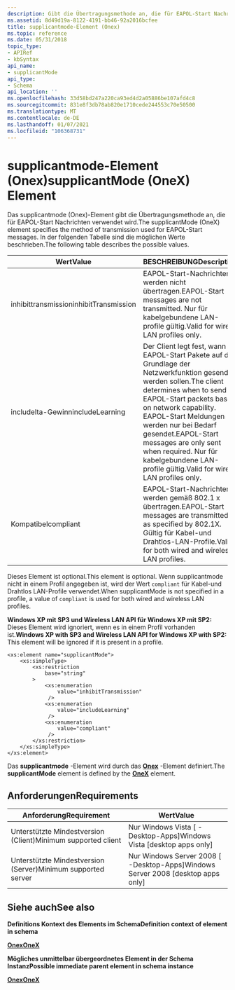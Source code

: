 ```yaml
---
description: Gibt die Übertragungsmethode an, die für EAPOL-Start Nachrichten verwendet wird.
ms.assetid: 8d49d19a-8122-4191-bb46-92a2016bcfee
title: supplicantmode-Element (Onex)
ms.topic: reference
ms.date: 05/31/2018
topic_type:
- APIRef
- kbSyntax
api_name:
- supplicantMode
api_type:
- Schema
api_location: ''
ms.openlocfilehash: 33d58bd247a220ca93ed4d2a05886be107afd4c8
ms.sourcegitcommit: 831e8f3db78ab820e1710cede244553c70e50500
ms.translationtype: MT
ms.contentlocale: de-DE
ms.lasthandoff: 01/07/2021
ms.locfileid: "106368731"
---
```

# <a name="supplicantmode-onex-element"></a><span data-ttu-id="3f5fd-103">supplicantmode-Element (Onex)</span><span class="sxs-lookup"><span data-stu-id="3f5fd-103">supplicantMode (OneX) Element</span></span>

<span data-ttu-id="3f5fd-104">Das supplicantmode (Onex)-Element gibt die Übertragungsmethode an, die für EAPOL-Start Nachrichten verwendet wird.</span><span class="sxs-lookup"><span data-stu-id="3f5fd-104">The supplicantMode (OneX) element specifies the method of transmission used for EAPOL-Start messages.</span></span> <span data-ttu-id="3f5fd-105">In der folgenden Tabelle sind die möglichen Werte beschrieben.</span><span class="sxs-lookup"><span data-stu-id="3f5fd-105">The following table describes the possible values.</span></span>



| <span data-ttu-id="3f5fd-106">Wert</span><span class="sxs-lookup"><span data-stu-id="3f5fd-106">Value</span></span>               | <span data-ttu-id="3f5fd-107">BESCHREIBUNG</span><span class="sxs-lookup"><span data-stu-id="3f5fd-107">Description</span></span>                                                                                                                                                              |
|---------------------|--------------------------------------------------------------------------------------------------------------------------------------------------------------------------|
| <span data-ttu-id="3f5fd-108">inhibittransmission</span><span class="sxs-lookup"><span data-stu-id="3f5fd-108">inhibitTransmission</span></span> | <span data-ttu-id="3f5fd-109">EAPOL-Start-Nachrichten werden nicht übertragen.</span><span class="sxs-lookup"><span data-stu-id="3f5fd-109">EAPOL-Start messages are not transmitted.</span></span> <span data-ttu-id="3f5fd-110">Nur für kabelgebundene LAN-profile gültig.</span><span class="sxs-lookup"><span data-stu-id="3f5fd-110">Valid for wired LAN profiles only.</span></span>                                                                                             |
| <span data-ttu-id="3f5fd-111">includelta-Gewinn</span><span class="sxs-lookup"><span data-stu-id="3f5fd-111">includeLearning</span></span>     | <span data-ttu-id="3f5fd-112">Der Client legt fest, wann EAPOL-Start Pakete auf der Grundlage der Netzwerkfunktion gesendet werden sollen.</span><span class="sxs-lookup"><span data-stu-id="3f5fd-112">The client determines when to send EAPOL-Start packets based on network capability.</span></span> <span data-ttu-id="3f5fd-113">EAPOL-Start Meldungen werden nur bei Bedarf gesendet.</span><span class="sxs-lookup"><span data-stu-id="3f5fd-113">EAPOL-Start messages are only sent when required.</span></span> <span data-ttu-id="3f5fd-114">Nur für kabelgebundene LAN-profile gültig.</span><span class="sxs-lookup"><span data-stu-id="3f5fd-114">Valid for wired LAN profiles only.</span></span> |
| <span data-ttu-id="3f5fd-115">Kompatibel</span><span class="sxs-lookup"><span data-stu-id="3f5fd-115">compliant</span></span>           | <span data-ttu-id="3f5fd-116">EAPOL-Start-Nachrichten werden gemäß 802.1 x übertragen.</span><span class="sxs-lookup"><span data-stu-id="3f5fd-116">EAPOL-Start messages are transmitted as specified by 802.1X.</span></span> <span data-ttu-id="3f5fd-117">Gültig für Kabel-und Drahtlos-LAN-Profile.</span><span class="sxs-lookup"><span data-stu-id="3f5fd-117">Valid for both wired and wireless LAN profiles.</span></span>                                                             |



 

<span data-ttu-id="3f5fd-118">Dieses Element ist optional.</span><span class="sxs-lookup"><span data-stu-id="3f5fd-118">This element is optional.</span></span> <span data-ttu-id="3f5fd-119">Wenn supplicantmode nicht in einem Profil angegeben ist, wird der Wert `compliant` für Kabel-und Drahtlos LAN-Profile verwendet.</span><span class="sxs-lookup"><span data-stu-id="3f5fd-119">When supplicantMode is not specified in a profile, a value of `compliant` is used for both wired and wireless LAN profiles.</span></span>

<span data-ttu-id="3f5fd-120">**Windows XP mit SP3 und Wireless LAN API für Windows XP mit SP2:** Dieses Element wird ignoriert, wenn es in einem Profil vorhanden ist.</span><span class="sxs-lookup"><span data-stu-id="3f5fd-120">**Windows XP with SP3 and Wireless LAN API for Windows XP with SP2:** This element will be ignored if it is present in a profile.</span></span>

``` syntax
<xs:element name="supplicantMode">
    <xs:simpleType>
        <xs:restriction
            base="string"
        >
            <xs:enumeration
                value="inhibitTransmission"
             />
            <xs:enumeration
                value="includeLearning"
             />
            <xs:enumeration
                value="compliant"
             />
        </xs:restriction>
    </xs:simpleType>
</xs:element>
```

<span data-ttu-id="3f5fd-121">Das **supplicantmode** -Element wird durch das [**Onex**](onexschema-onex-element.md) -Element definiert.</span><span class="sxs-lookup"><span data-stu-id="3f5fd-121">The **supplicantMode** element is defined by the [**OneX**](onexschema-onex-element.md) element.</span></span>

## <a name="requirements"></a><span data-ttu-id="3f5fd-122">Anforderungen</span><span class="sxs-lookup"><span data-stu-id="3f5fd-122">Requirements</span></span>



| <span data-ttu-id="3f5fd-123">Anforderung</span><span class="sxs-lookup"><span data-stu-id="3f5fd-123">Requirement</span></span> | <span data-ttu-id="3f5fd-124">Wert</span><span class="sxs-lookup"><span data-stu-id="3f5fd-124">Value</span></span> |
|-------------------------------------|------------------------------------------------------|
| <span data-ttu-id="3f5fd-125">Unterstützte Mindestversion (Client)</span><span class="sxs-lookup"><span data-stu-id="3f5fd-125">Minimum supported client</span></span><br/> | <span data-ttu-id="3f5fd-126">Nur Windows Vista \[ -Desktop-Apps\]</span><span class="sxs-lookup"><span data-stu-id="3f5fd-126">Windows Vista \[desktop apps only\]</span></span><br/>       |
| <span data-ttu-id="3f5fd-127">Unterstützte Mindestversion (Server)</span><span class="sxs-lookup"><span data-stu-id="3f5fd-127">Minimum supported server</span></span><br/> | <span data-ttu-id="3f5fd-128">Nur Windows Server 2008 \[ -Desktop-Apps\]</span><span class="sxs-lookup"><span data-stu-id="3f5fd-128">Windows Server 2008 \[desktop apps only\]</span></span><br/> |



## <a name="see-also"></a><span data-ttu-id="3f5fd-129">Siehe auch</span><span class="sxs-lookup"><span data-stu-id="3f5fd-129">See also</span></span>

<dl> <dt>

<span data-ttu-id="3f5fd-130">**Definitions Kontext des Elements im Schema**</span><span class="sxs-lookup"><span data-stu-id="3f5fd-130">**Definition context of element in schema**</span></span>
</dt> <dt>

[<span data-ttu-id="3f5fd-131">**Onex**</span><span class="sxs-lookup"><span data-stu-id="3f5fd-131">**OneX**</span></span>](onexschema-onex-element.md)
</dt> <dt>

<span data-ttu-id="3f5fd-132">**Mögliches unmittelbar übergeordnetes Element in der Schema Instanz**</span><span class="sxs-lookup"><span data-stu-id="3f5fd-132">**Possible immediate parent element in schema instance**</span></span>
</dt> <dt>

[<span data-ttu-id="3f5fd-133">**Onex**</span><span class="sxs-lookup"><span data-stu-id="3f5fd-133">**OneX**</span></span>](onexschema-onex-element.md)
</dt> </dl>

 

 




